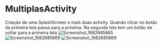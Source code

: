 # MultiplasActivity
Criação de uma SplashScreen e mais duas activity. Quando clicar no botão da primeira tela passa para a próxima.
Na segunda tela tem um botão de voltar para a primeira tela
![Screenshot_1682685865](https://user-images.githubusercontent.com/13179667/235151133-8b1175b6-d05c-402c-a0cf-462f3c3e6ffc.png)
![Screenshot_1682685869](https://user-images.githubusercontent.com/13179667/235151140-c2336f70-277f-454c-80ae-15fe902ac620.png)
![Screenshot_1682685869](https://user-images.githubusercontent.com/13179667/235151235-4e0500cb-6c79-4e18-90ad-758acc54210a.png)
